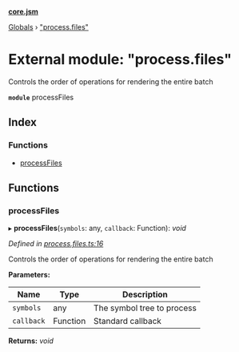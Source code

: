 **[core.jsm](../README.md)**

[Globals](../globals.md) › [&quot;process.files&quot;](_process_files_.md)

# External module: "process.files"

Controls the order of operations for rendering the entire batch

**`module`** processFiles

## Index

### Functions

* [processFiles](_process_files_.md#processfiles)

## Functions

###  processFiles

▸ **processFiles**(`symbols`: any, `callback`: Function): *void*

*Defined in [process.files.ts:16](https://github.com/terryweiss/jsm/blob/072a529/src/process.files.ts#L16)*

Controls the order of operations for rendering the entire batch

**Parameters:**

Name | Type | Description |
------ | ------ | ------ |
`symbols` | any | The symbol tree to process |
`callback` | Function | Standard callback  |

**Returns:** *void*